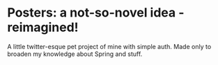 # Posters: a not-so-novel idea - reimagined!

A little twitter-esque pet project of mine with simple auth. Made only to broaden my knowledge about Spring and stuff.

